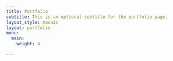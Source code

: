 ```yaml
---
title: Portfolio
subtitle: This is an optional subtitle for the portfolio page.
layout_style: mosaic
layout: portfolio
menu:
  main:
    weight: 4

---
```

